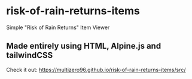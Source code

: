 # risk-of-rain-returns-items
Simple "Risk of Rain Returns" Item Viewer
## Made entirely using HTML, Alpine.js and tailwindCSS
Check it out: https://multizero96.github.io/risk-of-rain-returns-items/src/
